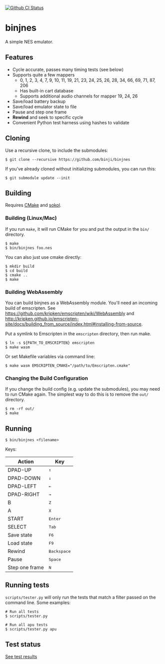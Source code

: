 [![Github CI Status](https://github.com/binji/binjnes/workflows/CI/badge.svg)](https://github.com/binji/binjnes)

# binjnes

A simple NES emulator.

## Features

* Cycle accurate, passes many timing tests (see below)
* Supports quite a few mappers
  * 0, 1, 2, 3, 4, 7, 9, 10, 11, 19, 21, 23, 24, 25, 26, 28, 34, 66, 69, 71, 87, 206
  * Has built-in cart database
  * Supports additional audio channels for mapper 19, 24, 26
* Save/load battery backup
* Save/load emulator state to file
* Pause and step one frame
* **Rewind** and seek to specific cycle
* Convenient Python test harness using hashes to validate

## Cloning

Use a recursive clone, to include the submodules:

```
$ git clone --recursive https://github.com/binji/binjnes
```

If you've already cloned without initializing submodules, you can run this:

```
$ git submodule update --init
```

## Building

Requires [CMake](https://cmake.org) and
[sokol](https://github.com/floooh/sokol).

### Building (Linux/Mac)

If you run `make`, it will run CMake for you and put the output in the `bin/`
directory.

```
$ make
$ bin/binjnes foo.nes
```

You can also just use cmake directly:

```
$ mkdir build
$ cd build
$ cmake ..
$ make
```

### Building WebAssembly

You can build binjnes as a WebAssembly module. You'll need an incoming build of
emscripten. See https://github.com/kripken/emscripten/wiki/WebAssembly and
http://kripken.github.io/emscripten-site/docs/building_from_source/index.html#installing-from-source.

Put a symlink to Emscripten in the `emscripten` directory, then run make.

```
$ ln -s ${PATH_TO_EMSCRIPTEN} emscripten
$ make wasm
```
Or set Makefile variables via command line:
```
$ make wasm EMSCRIPTEN_CMAKE="/path/to/Emscripten.cmake"
```

### Changing the Build Configuration

If you change the build config (e.g. update the submodules), you may need to run CMake again.
The simplest way to do this is to remove the `out/` directory.

```
$ rm -rf out/
$ make
```

## Running

```
$ bin/binjnes <filename>
```

Keys:

| Action | Key |
| --- | --- |
| DPAD-UP | <kbd>↑</kbd> |
| DPAD-DOWN | <kbd>↓</kbd> |
| DPAD-LEFT | <kbd>←</kbd> |
| DPAD-RIGHT | <kbd>→</kbd> |
| B | <kbd>Z</kbd> |
| A | <kbd>X</kbd> |
| START | <kbd>Enter</kbd> |
| SELECT | <kbd>Tab</kbd> |
| Save state | <kbd>F6</kbd> |
| Load state | <kbd>F9</kbd> |
| Rewind | <kbd>Backspace</kbd> |
| Pause | <kbd>Space</kbd> |
| Step one frame | <kbd>N</kbd> |

## Running tests

`scripts/tester.py` will only run the tests that match a filter passed on the
command line. Some examples:

```
# Run all tests
$ scripts/tester.py

# Run all apu tests
$ scripts/tester.py apu
```

## Test status

[See test results](test_results.md)
